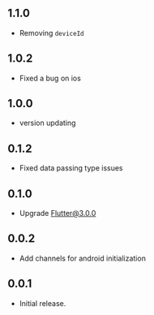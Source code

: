 ## 1.1.0

* Removing `deviceId`

## 1.0.2

* Fixed a bug on ios

## 1.0.0

* version updating

## 0.1.2

* Fixed data passing type issues

## 0.1.0

* Upgrade Flutter@3.0.0

## 0.0.2

* Add channels for android initialization

## 0.0.1

* Initial release.

